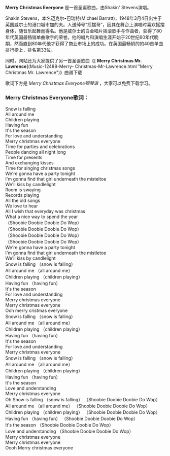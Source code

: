 

**Merry Christmas Everyone** 是一首圣诞歌曲，由Shakin' Stevens演唱。

Shakin Stevens，本名迈克尔•巴瑞特(Michael
Barratt)，1948年3月4日出生于英国威尔士的港口城市加的夫。人送绰号“摇摆哥”，因其在舞台上演唱时喜欢摇摆身体，随音乐起舞而得名。他是威尔士的白金唱片摇滚歌手与作曲者，获得了80年代英国最畅销单曲歌手的荣誉。他的唱片和演唱生涯开始于20世纪60年代晚期，然而直到80年代他才获得了商业市场上的成功。在英国最畅销的的40首单曲排行榜上，排名第33位。

同时，网站还为大家提供了另一首圣诞歌曲《[ **Merry Christmas Mr. Lawrence**](Music-12488-Merry-
Christmas-Mr-Lawrence.html "Merry Christmas Mr. Lawrence")》曲谱下载

歌词下方是 _Merry Christmas Everyone钢琴谱_ ，大家可以免费下载学习。

### Merry Christmas Everyone歌词：

Snow is falling  
All around me  
Children playing  
Having fun  
It's the season  
For love and understanding  
Merry christmas everyone  
Time for parties and celebrations  
People dancing all night long  
Time for presents  
And exchanging kisses  
Time for singing christmas songs  
We're gonna have a party tonight  
I'm gonna find that girl underneath the misteltoe  
We'll kiss by candlelight  
Room is swaying  
Records playing  
All the old songs  
We love to hear  
All I wish that everyday was christmas  
What a nice way to spend the year  
（Shoobie Doobie Doobie Do Wop）  
（Shoobie Doobie Doobie Do Wop）  
（Shoobie Doobie Doobie Do Wop）  
（Shoobie Doobie Doobie Do Wop）  
We're gonna have a party tonight  
I'm gonna find that girl underneath the mistletoe  
We'll kiss by candlelight  
Snow is falling （snow is falling）  
All around me （all around me）  
Children playing （children playing）  
Having fun （having fun）  
It's the season  
For love and understanding  
Merry christmas everyone  
Merry christmas everyone  
Ooh merry cristmas everyone  
Snow is falling （snow is falling）  
All around me （all around me）  
Children playing （children playing）  
Having fun （having fun）  
It's the season  
For love and understanding  
Merry christmas everyone  
Snow is falling （snow is falling）  
All around me （all around me）  
Children playing （children playing）  
Having fun （having fun）  
It's the season  
Love and understanding  
Merry christmas everyone  
Oh Snow is falling （snow is falling） （Shoobie Doobie Doobie Do Wop）  
All around me （all around me） （Shoobie Doobie Doobie Do Wop）  
Children playing （children playing） （Shoobie Doobie Doobie Do Wop）  
Having fun （having fun） （Shoobie Doobie Doobie Do Wop）  
It's the season （Shoobie Doobie Doobie Do Wop）  
Love and understanding （Shoobie Doobie Doobie Do Wop）  
Merry christmas everyone  
Merry christmas everyone  
Oooh Merry christmas everyone

